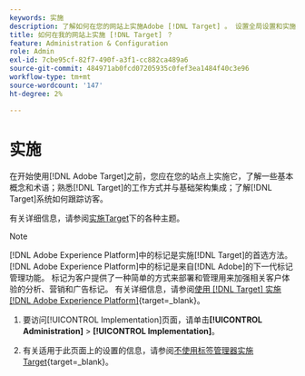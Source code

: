 ```yaml
---
keywords: 实施
description: 了解如何在您的网站上实施Adobe [!DNL Target] 。 设置全局设置和实施方法(AEP Web SDK或at.js)等。
title: 如何在我的网站上实施 [!DNL Target] ？
feature: Administration & Configuration
role: Admin
exl-id: 7cbe95cf-82f7-490f-a3f1-cc882ca489a6
source-git-commit: 484971ab0fcd07205935c0fef3ea1484f40c3e96
workflow-type: tm+mt
source-wordcount: '147'
ht-degree: 2%

---
```


# 实施

在开始使用[!DNL Adobe Target]之前，您应在您的站点上实施它，了解一些基本概念和术语；熟悉[!DNL Target]的工作方式并与基础架构集成；了解[!DNL Target]系统如何跟踪访客。

有关详细信息，请参阅[实施Target](/help/main/c-implementing-target/implementing-target.md)下的各种主题。

>[!NOTE]
>
>[!DNL Adobe Experience Platform]中的标记是实施[!DNL Target]的首选方法。 [!DNL Adobe Experience Platform]中的标记是来自[!DNL Adobe]的下一代标记管理功能。 标记为客户提供了一种简单的方式来部署和管理用来加强相关客户体验的分析、营销和广告标记。 有关详细信息，请参阅[使用 [!DNL Target] 实施 [!DNL Adobe Experience Platform]](https://experienceleague.adobe.com/docs/target-dev/developer/client-side/at-js-implementation/deploy-at-js/implement-target-using-adobe-launch.html?lang=zh-Hans){target=_blank}。

1. 要访问[!UICONTROL Implementation]页面，请单击&#x200B;**[!UICONTROL Administration]** > **[!UICONTROL Implementation]**。

1. 有关适用于此页面上的设置的信息，请参阅[不使用标签管理器实施Target](https://experienceleague.adobe.com/docs/target-dev/developer/client-side/at-js-implementation/deploy-at-js/implement-target-without-a-tag-manager.html?lang=zh-Hans){target=_blank}。
